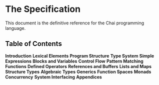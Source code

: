 # The Specification
This document is the definitive reference for the Chai programming language.

## Table of Contents
**Introduction**
**Lexical Elements**
**Program Structure**
**Type System**
**Simple Expressions**
**Blocks and Variables**
**Control Flow**
**Pattern Matching**
**Functions**
**Defined Operators**
**References and Buffers**
**Lists and Maps**
**Structure Types**
**Algebraic Types**
**Generics**
**Function Spaces**
**Monads**
**Concurrency**
**System Interfacing**
**Appendices**
